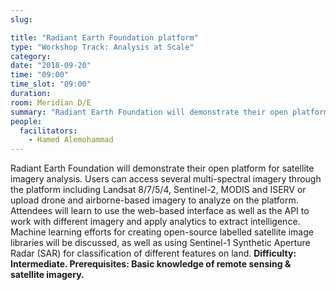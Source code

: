 ```yaml
---
slug:

title: "Radiant Earth Foundation platform"
type: "Workshop Track: Analysis at Scale"
category:
date: "2018-09-20"
time: "09:00"
time_slot: "09:00"
duration:
room: Meridian D/E
summary: "Radiant Earth Foundation will demonstrate their open platform for satellite imagery analysis. Users can access several multi-spectral imagery through the platform including Landsat 8/7/5/4, Sentinel-2, MODIS and ISERV or upload drone and airborne-based imagery to analyze on the platform. Attendees will learn to use the web-based interface as well as the API to work with different imagery and apply analytics to extract intelligence. Machine learning efforts for creating open-source labelled satellite image libraries will be discussed, as well as using Sentinel-1 Synthetic Aperture Radar (SAR) for classification of different features on land. **Difficulty: Intermediate. Prerequisites: Basic knowledge of remote sensing & satellite imagery.**"
people:
  facilitators:
    - Hamed Alemohammad
---
```

Radiant Earth Foundation will demonstrate their open platform for satellite imagery analysis. Users can access several multi-spectral imagery through the platform including Landsat 8/7/5/4, Sentinel-2, MODIS and ISERV or upload drone and airborne-based imagery to analyze on the platform. Attendees will learn to use the web-based interface as well as the API to work with different imagery and apply analytics to extract intelligence. Machine learning efforts for creating open-source labelled satellite image libraries will be discussed, as well as using Sentinel-1 Synthetic Aperture Radar (SAR) for classification of different features on land. **Difficulty: Intermediate. Prerequisites: Basic knowledge of remote sensing & satellite imagery.**
